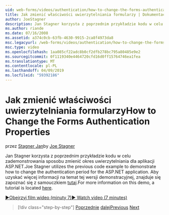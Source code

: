 ```yaml
---
uid: web-forms/videos/authentication/how-to-change-the-forms-authentication-properties
title: Jak zmienić właściwości uwierzytelniania formularzy | Dokumentacja firmy Microsoft
author: JoeStagner
description: Jan Stagner korzysta z poprzednim przykładzie kodu w celu zademonstrowania sposobu zmienić okres uwierzytelniania dla aplikacji ASP.NET. Aby uzyskać więcej informacji na temat th...
ms.author: riande
ms.date: 07/16/2008
ms.assetid: a374c0cb-63fb-4630-9915-2ca8f4973da8
msc.legacyurl: /web-forms/videos/authentication/how-to-change-the-forms-authentication-properties
msc.type: video
ms.openlocfilehash: 1aa085cf22adc8b0cf2dfb278bc795a80485e9e2
ms.sourcegitcommit: 0f1119340e4464720cfd16d0ff15764746ea1fea
ms.translationtype: MT
ms.contentlocale: pl-PL
ms.lasthandoff: 04/09/2019
ms.locfileid: "59392186"
---
```

# <a name="how-to-change-the-forms-authentication-properties"></a><span data-ttu-id="09695-104">Jak zmienić właściwości uwierzytelniania formularzy</span><span class="sxs-lookup"><span data-stu-id="09695-104">How to Change the Forms Authentication Properties</span></span>

<span data-ttu-id="09695-105">przez [Stagner Jan](https://github.com/JoeStagner)</span><span class="sxs-lookup"><span data-stu-id="09695-105">by [Joe Stagner](https://github.com/JoeStagner)</span></span>

<span data-ttu-id="09695-106">Jan Stagner korzysta z poprzednim przykładzie kodu w celu zademonstrowania sposobu zmienić okres uwierzytelniania dla aplikacji ASP.NET.</span><span class="sxs-lookup"><span data-stu-id="09695-106">Joe Stagner utilizes the previous code example to demonstrate how to change the authentication period for the ASP.NET application.</span></span> <span data-ttu-id="09695-107">Aby uzyskać więcej informacji na temat tej wersji demonstracyjnej, znajduje się zapoznać się z samouczkiem [tutaj](../../overview/older-versions-security/introduction/forms-authentication-configuration-and-advanced-topics-vb.md).</span><span class="sxs-lookup"><span data-stu-id="09695-107">For more information on this demo, a tutorial is located [here](../../overview/older-versions-security/introduction/forms-authentication-configuration-and-advanced-topics-vb.md).</span></span>

[<span data-ttu-id="09695-108">&#9654;Obejrzyj film wideo (minuty 7)</span><span class="sxs-lookup"><span data-stu-id="09695-108">&#9654; Watch video (7 minutes)</span></span>](https://channel9.msdn.com/Blogs/ASP-NET-Site-Videos/how-to-change-the-forms-authentication-properties)

> [!div class="step-by-step"]
> <span data-ttu-id="09695-109">[Poprzednie](using-basic-forms-authentication-in-aspnet.md)
> [dalej](how-to-setup-and-use-cookie-less-authentication-in-an-aspnet-application.md)</span><span class="sxs-lookup"><span data-stu-id="09695-109">[Previous](using-basic-forms-authentication-in-aspnet.md)
[Next](how-to-setup-and-use-cookie-less-authentication-in-an-aspnet-application.md)</span></span>
